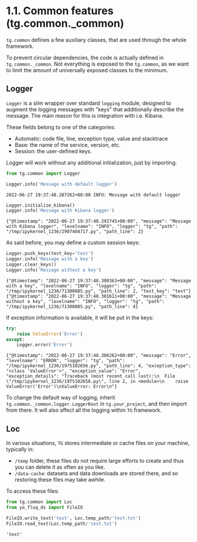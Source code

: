 # 1.1. Common features (tg.common._common)

`tg.common` defines a few auxiliary classes, that are used through the whole framework.

To prevent circular dependencies, the code is actually defined in `tg.common._common`. Not everything is exposed to the `tg.common`, as we want to limit the amount of universally exposed classes to the minimum.

## Logger

`Logger` is a slim wrapper over standard `logging` module, designed to augment the logging messages with "keys" that additionally describe the message. The main reason for this is integration with i.e. Kibana. 


These fields belong to one of the categories:
  * Automatic: code file, line, exception type, value and stacktrace
  * Base: the name of the service, version, etc.
  * Session: the user-defined keys.

Logger will work without any additional initialization, just by importing:


```python
from tg.common import Logger

Logger.info('Message with default logger')
```

    2022-06-27 19:37:48.287262+00:00 INFO: Message with default logger



```python
Logger.initialize_kibana()
Logger.info('Message with Kibana logger')
```

    {"@timestamp": "2022-06-27 19:37:48.292745+00:00", "message": "Message with Kibana logger", "levelname": "INFO", "logger": "tg", "path": "/tmp/ipykernel_1236/2907404717.py", "path_line": 2}


As said before, you may define a custom session keys:


```python
Logger.push_keys(test_key='test')
Logger.info('Message with a key')
Logger.clear_keys()
Logger.info('Message without a key')
```

    {"@timestamp": "2022-06-27 19:37:48.300363+00:00", "message": "Message with a key", "levelname": "INFO", "logger": "tg", "path": "/tmp/ipykernel_1236/71300885.py", "path_line": 2, "test_key": "test"}
    {"@timestamp": "2022-06-27 19:37:48.301611+00:00", "message": "Message without a key", "levelname": "INFO", "logger": "tg", "path": "/tmp/ipykernel_1236/71300885.py", "path_line": 4}


If exception information is available, it will be put in the keys:


```python
try:
    raise ValueError('Error')
except: 
    Logger.error('Error')
```

    {"@timestamp": "2022-06-27 19:37:48.306262+00:00", "message": "Error", "levelname": "ERROR", "logger": "tg", "path": "/tmp/ipykernel_1236/1975102656.py", "path_line": 4, "exception_type": "<class 'ValueError'>", "exception_value": "Error", "exception_details": "Traceback (most recent call last):\n  File \"/tmp/ipykernel_1236/1975102656.py\", line 2, in <module>\n    raise ValueError('Error')\nValueError: Error\n"}


To change the default way of logging, inherit `tg.common._common.logger.LoggerRoot` in `tg.your_project`, and then import from there. It will also affect all the logging within `TG` framework.

## Loc

In various situations, `TG` stores intermediate or cache files on your machine, typically in:
* `/temp` folder, these files do not require large efforts to create and thus you can delete it as often as you like.
* `/data-cache`: datasets and data downloads are stored there, and so restoring these files may take awhile.

To access these files:


```python
from tg.common import Loc
from yo_fluq_ds import FileIO

FileIO.write_text('test', Loc.temp_path/'test.txt')
FileIO.read_text(Loc.temp_path/'test.txt')
```




    'test'


